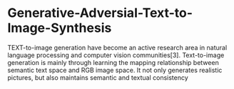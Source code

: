 # Generative-Adversial-Text-to-Image-Synthesis
TEXT-to-image generation have become an active research area in natural language processing and computer vision communities[3]. Text-to-image generation is mainly through learning the mapping relationship between semantic text space and RGB image space. It not only generates realistic pictures, but also maintains semantic and textual consistency
